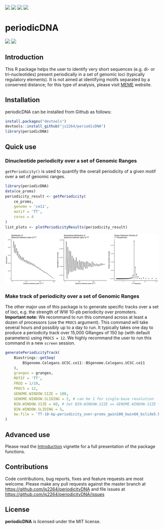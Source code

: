[![](https://travis-ci.org/js2264/periodicDNA.svg?branch=master)](https://travis-ci.org/js2264/periodicDNA)
[![](https://codecov.io/gh/js2264/periodicDNA/branch/master/graph/badge.svg)](https://codecov.io/gh/js2264/periodicDNA)
[![](https://img.shields.io/badge/lifecycle-maturing-blue.svg)](https://www.tidyverse.org/lifecycle/#maturing)
[![](https://img.shields.io/github/languages/code-size/js2264/periodicDNA.svg)](https://github.com/js2264/periodicDNA)

# periodicDNA

![](man/images/TT_tissue-specific-classes.png)
![](man/images/WW-TT-AA-10bp-periodicity_tissue-spe-TSSs.png)

## Introduction

This R package helps the user to identify very short sequences (e.g. di- or 
tri-nucleotides) present periodically in a set of genomic loci (typically 
regulatory elements). It is not aimed at identifying motifs separated by a 
conserved distance; for this type of analysis, please visit 
[MEME](http://meme-suite.org) website.

## Installation

periodicDNA can be installed from Github as follows:

```r
install.packages("devtools")
devtools::install_github("js2264/periodicDNA")
library(periodicDNA)
```

## Quick use

### Dinucleotide periodicity over a set of Genomic Ranges

`getPeriodicity()` is used to quantify the overall periodicity of a 
given motif over a set of genomic ranges.

```r
library(periodicDNA)
data(ce_proms)
periodicity_result <- getPeriodicity(
    ce_proms,
    genome = 'ce11',
    motif = 'TT', 
    cores = 4
)
list_plots <- plotPeriodicityResults(periodicity_result)
```

![TT-periodicity](man/images/ubiquitous-promoters_TT-periodicity.png)

### Make track of periodicity over a set of Genomic Ranges

The other major use of this package is to generate specific tracks 
over a set of loci, e.g. the strength of WW 10-pb periodicity over promoters.  
**Important note:** We recommand to run this command across at least a dozen of
processors (use the `PROCS` argument). This command will take several hours and
possibly up to a day to run. It typically takes one day to produce a periodicity
track over 15,000 GRanges of 150 bp (with default parameters) using `PROCS = 12`.
We highly recommand the user to run this command in a new `screen` session. 

```r
generatePeriodicityTrack(
    Biostrings::getSeq(
        BSgenome.Celegans.UCSC.ce11::BSgenome.Celegans.UCSC.ce11
    ),
    granges = granges, 
    MOTIF = 'TT',
    FREQ = 1/10,
    PROCS = 12, 
    GENOME.WINDOW.SIZE = 100, 
    GENOME.WINDOW.SLIDING = 2, # can be 1 for single-base resolution
    BIN.WINDOW.SIZE = 60, # Set BIN.WINDOW.SIZE == GENOME.WINDOW.SIZE for no sliding window
    BIN.WINDOW.SLIDING = 5, 
    bw.file = 'TT-10-bp-periodicity_over-proms_gwin100_bwin60_bslide5.bw'
)
```

## Advanced use

Please read the [Introduction](vignettes/Introduction.md) vignette 
for a full presentation of the package functions.

## Contributions
Code contributions, bug reports, fixes and feature requests are most welcome.
Please make any pull requests against the master branch at 
https://github.com/js2264/periodicityDNA
and file issues at https://github.com/js2264/periodicityDNA/issues


## License 
**periodicDNA** is licensed under the MIT license.
